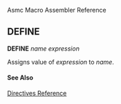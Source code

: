 Asmc Macro Assembler Reference

## DEFINE

**DEFINE** _name_ _expression_

Assigns value of _expression_ to _name_.

#### See Also

[Directives Reference](readme.md)
